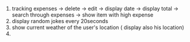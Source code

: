 1. tracking expenses -> delete -> edit -> display date -> display total -> search through expenses
    -> show item with high expense
2. display random jokes every 20seconds
3. show current weather of the user's location ( display also his location)
4. 
